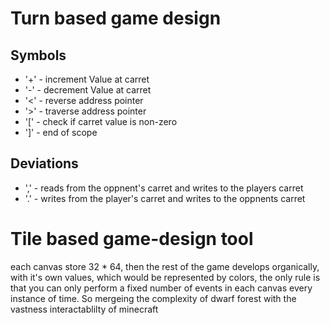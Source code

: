 # Turn based game design

## Symbols
* '+' - increment Value at carret
* '-' - decrement Value at carret
* '<' - reverse address pointer
* '>' - traverse address pointer
* '\[' - check if carret value is non-zero
* ']' - end of scope

## Deviations
* ',' - reads from the oppnent's carret and writes to the players carret
* '.' - writes from the player's carret and writes to the oppnents carret

# Tile based game-design tool
each canvas store 32 * 64, then the rest of the game develops organically, with it's own values, which would be represented by colors, the only rule is that you can only perform a fixed number of events in each canvas every instance of time. So mergeing the complexity of dwarf forest with the vastness interactablilty of minecraft
